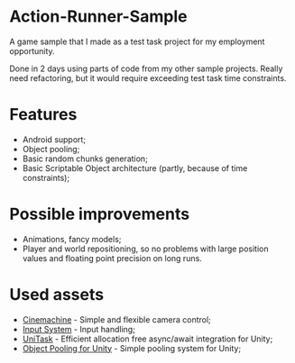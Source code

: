 # Action-Runner-Sample
A game sample that I made as a test task project for my employment opportunity. 

Done in 2 days using parts of code from my other sample projects. Really need refactoring, but it would require exceeding test task time constraints.

# Features
* Android support;
* Object pooling;
* Basic random chunks generation;
* Basic Scriptable Object architecture (partly, because of time constraints);

# Possible improvements
* Animations, fancy models;
* Player and world repositioning, so no problems with large position values and floating point precision on long runs.

# Used assets
* [Cinemachine](https://docs.unity3d.com/Packages/com.unity.cinemachine@2.3/manual/index.html) - Simple and flexible camera control;
* [Input System](https://docs.unity3d.com/Packages/com.unity.inputsystem@1.6/manual/index.html) - Input handling;
* [UniTask](https://github.com/Cysharp/UniTask) - Efficient allocation free async/await integration for Unity;
* [Object Pooling for Unity](https://github.com/IntoTheDev/Object-Pooling-for-Unity) - Simple pooling system for Unity;
